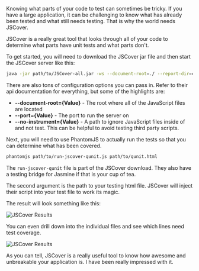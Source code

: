 Knowing what parts of your code to test can sometimes be tricky. If you have a large application, it can be challenging to know what has already been tested and what still needs testing. That is why the world needs JSCover.

<!-- more -->

JSCover is a really great tool that looks through all of your code to determine what parts have unit tests and what parts don't.

To get started, you will need to download the JSCover jar file and then start the JSCover server like this:

```bash
java -jar path/to/JSCover-all.jar -ws --document-root=./ --report-dir=coverage
```
There are also tons of configuration options you can pass in. Refer to their api documentation for everything, but some of the highlights are:

- **--document-root={Value}** - The root where all of the JavaScript files are located
- **--port={Value}** - The port to run the server on
- **--no-instrument={Value}** - A path to ignore JavaScript files inside of and not test. This can be helpful to avoid testing third party scripts.

Next, you will need to use PhantomJS to actually run the tests so that you can determine what has been covered.

```bash
phantomjs path/to/run-jscover-qunit.js path/to/qunit.html
```

The `run-jscover-qunit` file is part of the JSCover download. They also have a testing bridge for Jasmine if that is your cup of tea.

The second argument is the path to your testing html file. JSCover will inject their script into your test file to work its magic.

The result will look something like this:

![JSCover Results](/images/blog/jscover.png)

You can even drill down into the individual files and see which lines need test coverage. 

![JSCover Results](/images/blog/jscover2.png)

As you can tell, JSCover is a really useful tool to know how awesome and unbreakable your application is. I have been really impressed with it.